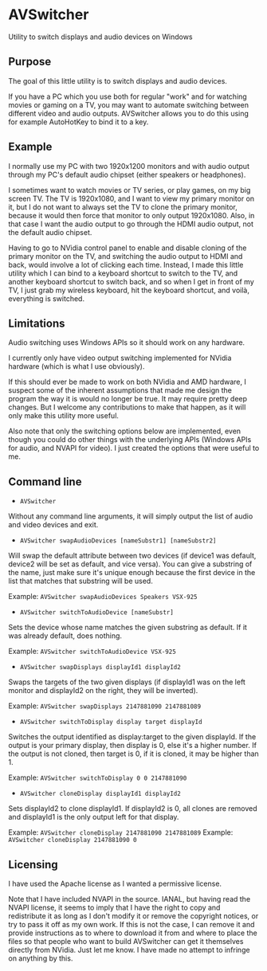 # AVSwitcher

Utility to switch displays and audio devices on Windows

## Purpose

The goal of this little utility is to switch displays and audio devices.

If you have a PC which you use both for regular "work" and for watching movies or gaming on a TV, you may want to automate switching between different video and audio outputs. AVSwitcher allows you to do this using for example AutoHotKey to bind it to a key.

## Example

I normally use my PC with two 1920x1200 monitors and with audio output through my PC's default audio chipset (either speakers or headphones).

I sometimes want to watch movies or TV series, or play games, on my big screen TV. The TV is 1920x1080, and I want to view my primary monitor on it, but I do not want to always set the TV to clone the primary monitor, because it would then force that monitor to only output 1920x1080. Also, in that case I want the audio output to go through the HDMI audio output, not the default audio chipset.

Having to go to NVidia control panel to enable and disable cloning of the primary monitor on the TV, and switching the audio output to HDMI and back, would involve a lot of clicking each time. Instead, I made this little utility which I can bind to a keyboard shortcut to switch to the TV, and another keyboard shortcut to switch back, and so when I get in front of my TV, I just grab my wireless keyboard, hit the keyboard shortcut, and voilà, everything is switched.

## Limitations

Audio switching uses Windows APIs so it should work on any hardware.

I currently only have video output switching implemented for NVidia hardware (which is what I use obviously).

If this should ever be made to work on both NVidia and AMD hardware, I suspect some of the inherent assumptions that made me design the program the way it is would no longer be true. It may require pretty deep changes. But I welcome any contributions to make that happen, as it will only make this utility more useful.

Also note that only the switching options below are implemented, even though you could do other things with the underlying APIs (Windows APIs for audio, and NVAPI for video). I just created the options that were useful to me.

## Command line

* `AVSwitcher`

Without any command line arguments, it will simply output the list of audio and video devices and exit.

* `AVSwitcher swapAudioDevices [nameSubstr1] [nameSubstr2]`

Will swap the default attribute between two devices (if device1 was default, device2 will be set as default, and vice versa). You can give a substring of the name, just make sure it's unique enough because the first device in the list that matches that substring will be used.

Example: `AVSwitcher swapAudioDevices Speakers VSX-925`

* `AVSwitcher switchToAudioDevice [nameSubstr]`

Sets the device whose name matches the given substring as default. If it was already default, does nothing.

Example: `AVSwitcher switchToAudioDevice VSX-925`

* `AVSwitcher swapDisplays displayId1 displayId2`

Swaps the targets of the two given displays (if displayId1 was on the left monitor and displayId2 on the right, they will be inverted).

Example: `AVSwitcher swapDisplays 2147881090 2147881089`

* `AVSwitcher switchToDisplay display target displayId`

Switches the output identified as display:target to the given displayId. If the output is your primary display, then display is 0, else it's a higher number. If the output is not cloned, then target is 0, if it is cloned, it may be higher than 1.

Example: `AVSwitcher switchToDisplay 0 0 2147881090`

* `AVSwitcher cloneDisplay displayId1 displayId2`

Sets displayId2 to clone displayId1. If displayId2 is 0, all clones are removed and displayId1 is the only output left for that display.

Example: `AVSwitcher cloneDisplay 2147881090 2147881089`
Example: `AVSwitcher cloneDisplay 2147881090 0`

## Licensing

I have used the Apache license as I wanted a permissive license.

Note that I have included NVAPI in the source. IANAL, but having read the NVAPI license, it seems to imply that I have the right to copy and redistribute it as long as I don't modify it or remove the copyright notices, or try to pass it off as my own work. If this is not the case, I can remove it and provide instructions as to where to download it from and where to place the files so that people who want to build AVSwitcher can get it themselves directly from NVidia. Just let me know. I have made no attempt to infringe on anything by this.
